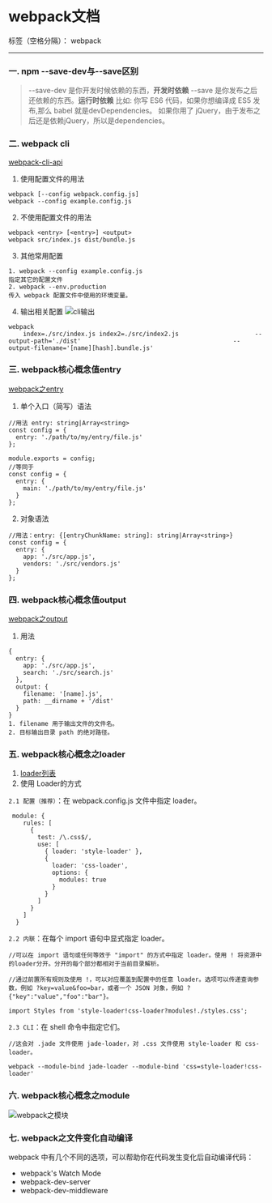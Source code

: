 # webpack文档

标签（空格分隔）： webpack

---
### 一. npm --save-dev与--save区别
> --save-dev 是你开发时候依赖的东西，**开发时依赖**
--save 是你发布之后还依赖的东西。**运行时依赖**
比如:
你写 ES6 代码，如果你想编译成 ES5 发布,那么 babel 就是devDependencies。
如果你用了 jQuery，由于发布之后还是依赖jQuery，所以是dependencies。

### 二. webpack cli
[webpack-cli-api](https://doc.webpack-china.org/api/cli/)
1. 使用配置文件的用法
```
webpack [--config webpack.config.js]
webpack --config example.config.js
```
2. 不使用配置文件的用法
```
webpack <entry> [<entry>] <output>
webpack src/index.js dist/bundle.js
```
3. 其他常用配置
```
1. webpack --config example.config.js
指定其它的配置文件
2. webpack --env.production
传入 webpack 配置文件中使用的环境变量。
```
4. 输出相关配置
![cli输出](http://chuantu.biz/t5/165/1502246601x1944864576.png)
```
webpack
    index=./src/index.js index2=./src/index2.js                     --output-path='./dist'                                          --output-filename='[name][hash].bundle.js'
```
### 三. webpack核心概念值entry
[webpack之entry](https://doc.webpack-china.org/concepts/entry-points/)
1. 单个入口（简写）语法
```
//用法 entry: string|Array<string>
const config = {
  entry: './path/to/my/entry/file.js'
};

module.exports = config;
//等同于
const config = {
  entry: {
    main: './path/to/my/entry/file.js'
  }
};
```
2. 对象语法
```
//用法：entry: {[entryChunkName: string]: string|Array<string>}
const config = {
  entry: {
    app: './src/app.js',
    vendors: './src/vendors.js'
  }
};
```
### 四. webpack核心概念值output
[webpack之output](https://doc.webpack-china.org/concepts/output/)
1. 用法
```
{
  entry: {
    app: './src/app.js',
    search: './src/search.js'
  },
  output: {
    filename: '[name].js',
    path: __dirname + '/dist'
  }
}
1. filename 用于输出文件的文件名。
2. 目标输出目录 path 的绝对路径。
```
### 五. webpack核心概念之loader
1. [loader列表](https://doc.webpack-china.org/loaders/)
2. 使用 Loader的方式

`2.1 配置（推荐）`：在 webpack.config.js 文件中指定 loader。
```
 module: {
    rules: [
      {
        test: /\.css$/,
        use: [
          { loader: 'style-loader' },
          {
            loader: 'css-loader',
            options: {
              modules: true
            }
          }
        ]
      }
    ]
  }
```

`2.2 内联`：在每个 import 语句中显式指定 loader。
```
//可以在 import 语句或任何等效于 "import" 的方式中指定 loader。使用 ! 将资源中的loader分开。分开的每个部分都相对于当前目录解析。

//通过前置所有规则及使用 !，可以对应覆盖到配置中的任意 loader。选项可以传递查询参数，例如 ?key=value&foo=bar，或者一个 JSON 对象，例如 ?{"key":"value","foo":"bar"}。

import Styles from 'style-loader!css-loader?modules!./styles.css';
```
`2.3 CLI`：在 shell 命令中指定它们。
```
//这会对 .jade 文件使用 jade-loader，对 .css 文件使用 style-loader 和 css-loader。

webpack --module-bind jade-loader --module-bind 'css=style-loader!css-loader'
```

### 六. webpack核心概念之module
![webpack之模块](http://chuantu.biz/t5/165/1502259668x1944864576.png)
### 七. webpack之文件变化自动编译
webpack 中有几个不同的选项，可以帮助你在代码发生变化后自动编译代码：
- webpack's Watch Mode
- webpack-dev-server
- webpack-dev-middleware
















